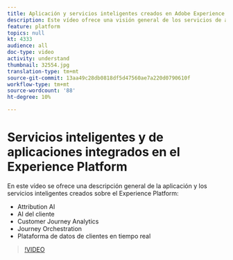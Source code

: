 ```yaml
---
title: Aplicación y servicios inteligentes creados en Adobe Experience Platform
description: Este vídeo ofrece una visión general de los servicios de aplicaciones y los servicios inteligentes creados sobre Adobe Experience Platform, que complementan la plataforma de datos del cliente en tiempo real, el Journey Orchestration, el Customer Journey Analytics, el Attribution AI y la API del cliente de Aplicaciones&amp Experience Cloud.
feature: platform
topics: null
kt: 4333
audience: all
doc-type: video
activity: understand
thumbnail: 32554.jpg
translation-type: tm+mt
source-git-commit: 13aa49c28db0818df5d47560ae7a220d0790610f
workflow-type: tm+mt
source-wordcount: '88'
ht-degree: 10%

---
```



# Servicios inteligentes y de aplicaciones integrados en el Experience Platform

En este vídeo se ofrece una descripción general de la aplicación y los servicios inteligentes creados sobre el Experience Platform:

* Attribution AI
* AI del cliente
* Customer Journey Analytics
* Journey Orchestration
* Plataforma de datos de clientes en tiempo real

>[!VIDEO](https://video.tv.adobe.com/v/32554?quality=12&learn=on)